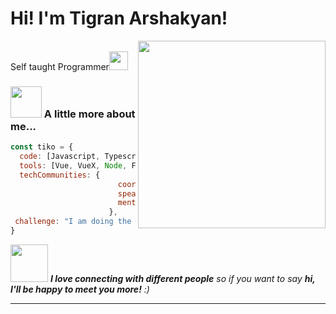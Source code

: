 <h1> Hi! I'm Tigran Arshakyan!</h1>
<img align='right' src="https://media.giphy.com/media/ZVik7pBtu9dNS/giphy.gif" width="300">
<p></br>Self taught Programmer<img src="https://media.giphy.com/media/WUlplcMpOCEmTGBtBW/giphy.gif" width="30"> 
</em></p>

### <img src="https://media.giphy.com/media/VgCDAzcKvsR6OM0uWg/giphy.gif" width="50"> A little more about me...  

```javascript
const tiko = {
  code: [Javascript, Typescript, HTML, CSS, SASS(SCSS,LESS), Python],
  tools: [Vue, VueX, Node, Flask, Materialize, Nuxt, MongoDB],
  techCommunities: {
                        coorganizer: "Me",
                        speaker: "Myself",
                        mentor: "I"
                      },
 challenge: "I am doing the #100DaysOfCode challenge focused on Vue JS"
}
```

<img src="https://media.giphy.com/media/LnQjpWaON8nhr21vNW/giphy.gif" width="60"> <em><b>I love connecting with different people</b> so if you want to say <b>hi, I'll be happy to meet you more!</b> :)</em>

---


